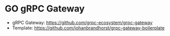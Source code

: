 # GO gRPC Gateway

- gRPC Gateway: <https://github.com/grpc-ecosystem/grpc-gateway>
- Template: <https://github.com/johanbrandhorst/grpc-gateway-boilerplate>
